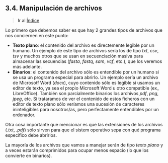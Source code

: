 ## 3.4. Manipulación de archivos <a name="ficheros"><a/>  

> Ir al [Índice](#indice)

Lo primero que debemos saber es que hay 2 grandes tipos de archivos que nos conciernen en este punto: 

- __Texto plano__: el contenido del archivo es directemente legible por un humano. Un ejemplo de este tipo de archivos sería los de tipo _txt_, _csv_, _tsv_ y muchos otros que se usan en secuenciación masiva para almacenar las secuencias (_fasta_, _fastq_, _sam_, _vcf_, etc.), que los veremos más adelante.  
- __Binarios__: el contenido del archivo sólo es entendible por un humano si se usa un programa especial para abrirlo. Un ejemplo sería un archivo de Microsotf Word (_docx_), cuyo contenido sólo es legible si usamos un editor de texto, ya sea el propio Microsoft Word u otro compatible (ex_ LibreOffice). También son parcialmente binarios los archivos _pdf_, _png_, _jpeg_, etc. Si trataramos de ver el contenido de estos ficheros con un editor de texto plano sólo veríamos una sucesión de caracteres ininteligibles para nosotros/as, pero perfectamente entendibles por un ordenador.  

Otra cosa importante que mencionar es que las extensiones de los archivos (_.txt_, _.pdf_) sólo sirven para que el sistem operativo sepa con qué programa específico debe abrirlos. 

La mayoría de los archivos que vamos a manejar serán de tipo _texto plano_ y a veces estarán comprimidos para ocupar menos espacio (lo que los convierte en binarios). 






<!--
> [!WARNING]
> Las extensiones de los archivos (_.txt_ o _.pdf_) en realidad son sólo una ayuda para que los programas pueden identificar los archivos que pueden abrir. 



Edición de ficheros
	ver ficheros
	Crear ficheros
	Editar ficheros

Permisos???
-->

